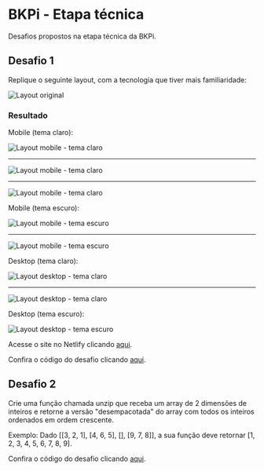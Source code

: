 # BKPi - Etapa técnica
Desafios propostos na etapa técnica da BKPi.

## Desafio 1
Replique o seguinte layout, com a tecnologia que tiver mais familiaridade:

![Layout original](/docs-images/original-ui.jpg)

### Resultado
Mobile (tema claro):

![Layout mobile - tema claro](/docs-images/mobile-1-light.jpg)
___
![Layout mobile - tema claro](/docs-images/mobile-2-light.jpg)
___
![Layout mobile - tema claro](/docs-images/mobile-3-light.jpg)

Mobile (tema escuro):

![Layout mobile - tema escuro](/docs-images/mobile-1-dark.jpg)
___
![Layout mobile - tema escuro](/docs-images/mobile-2-dark.jpg)

Desktop (tema claro):

![Layout desktop - tema claro](/docs-images/desktop-1-light.jpg)
___
![Layout desktop - tema claro](/docs-images/desktop-2-light.jpg)

Desktop (tema escuro):

![Layout desktop - tema escuro](/docs-images/desktop-1-dark.jpg)

Acesse o site no Netlify clicando [aqui](https://designershub.netlify.app).

Confira o código do desafio clicando [aqui](https://github.com/MatheusRoichman/Desafio-BKPi/blob/main/desafio-1).

## Desafio 2
Crie uma função chamada unzip que receba um array de 2 dimensões de inteiros e retorne a versão "desempacotada" do array com todos os inteiros ordenados em ordem crescente.

Exemplo:
Dado [[3, 2, 1], [4, 6, 5], [], [9, 7, 8]], a sua função deve retornar [1, 2, 3, 4, 5, 6, 7, 8, 9].

Confira o código do desafio clicando [aqui](https://github.com/MatheusRoichman/Desafio-BKPi/blob/main/desafio-2/main.dart).